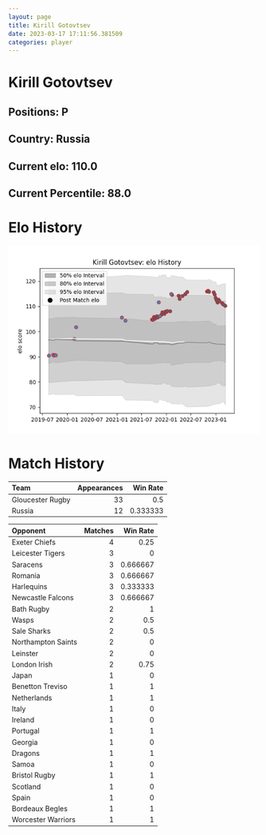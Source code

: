```yaml
---  
layout: page  
title: Kirill Gotovtsev  
date: 2023-03-17 17:11:56.381509  
categories: player  
---
```

# Kirill Gotovtsev

## Positions: P

## Country: Russia

## Current elo: 110.0

## Current Percentile: 88.0

# Elo History


![elo history](history_KirillGotovtsev.png)
# Match History


| Team             |   Appearances |   Win Rate |
|:-----------------|--------------:|-----------:|
| Gloucester Rugby |            33 |   0.5      |
| Russia           |            12 |   0.333333 |

| Opponent           |   Matches |   Win Rate |
|:-------------------|----------:|-----------:|
| Exeter Chiefs      |         4 |   0.25     |
| Leicester Tigers   |         3 |   0        |
| Saracens           |         3 |   0.666667 |
| Romania            |         3 |   0.666667 |
| Harlequins         |         3 |   0.333333 |
| Newcastle Falcons  |         3 |   0.666667 |
| Bath Rugby         |         2 |   1        |
| Wasps              |         2 |   0.5      |
| Sale Sharks        |         2 |   0.5      |
| Northampton Saints |         2 |   0        |
| Leinster           |         2 |   0        |
| London Irish       |         2 |   0.75     |
| Japan              |         1 |   0        |
| Benetton Treviso   |         1 |   1        |
| Netherlands        |         1 |   1        |
| Italy              |         1 |   0        |
| Ireland            |         1 |   0        |
| Portugal           |         1 |   1        |
| Georgia            |         1 |   0        |
| Dragons            |         1 |   1        |
| Samoa              |         1 |   0        |
| Bristol Rugby      |         1 |   1        |
| Scotland           |         1 |   0        |
| Spain              |         1 |   0        |
| Bordeaux Begles    |         1 |   1        |
| Worcester Warriors |         1 |   1        |